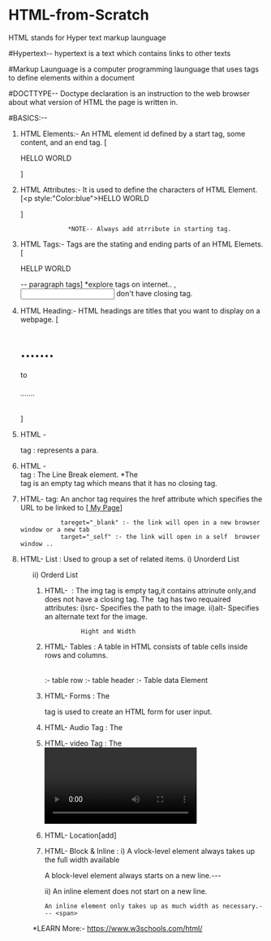 # HTML-from-Scratch

HTML stands for Hyper text markup launguage

#Hypertext-- hypertext is a text which contains links to other texts

#Markup Launguage is a computer programming launguage that uses tags to define elements within a document

#DOCTTYPE-- Doctype declaration is an instruction to the web browser about what version of HTML the page is written in.

#BASICS:--

1) HTML Elements:- An HTML element id defined by a start tag, some content, and an end tag.
                   [<p> HELLO WORLD </p>]

2) HTML Attributes:- It is used to define the characters of HTML Element.
                    [<p style:"Color:blue">HELLO WORLD</P>]
                    
                    *NOTE-- Always add atrribute in starting tag.

3) HTML Tags:- Tags are the stating and ending parts of an HTML Elemets.
                [<p> HELLP WORLD</p>-- paragraph tags]
                *explore tags on internet..
                <img>, <input> don't have closing tag.

4) HTML Heading:- HTML headings are titles that you want to display on a webpage.
                  [<h1>.......</h1> to <h6>.......</h6>]

5) HTML - <p> tag : represents a para.

6) HTML -<br> tag : The Line Break element.
                    *The <br> tag is an empty tag which means that it has no closing tag.

7) HTML- <a> tag: An anchor tag requires the href attribute which specifies the URL to be linked to 
                  [<a href="index1.html"> My Page</a>]

                  tareget="_blank" :- the link will open in a new browser window or a new tab
                  target="_self" :- the link will open in a self  browser window ..

8) HTML- List : Used to group a set of related items.
                i) Unorderd List <ul>
                ii) Orderd List  <ol>

9) HTML- <img> : The img tag is empty tag,it contains attrinute only,and does not have a closing tag.
                 The <img> tag has two requaired attributes: 
                 i)src- Specifies the path to the image.
                 ii)alt- Specifies an alternate text for the image.

                 Hight and Width
    
10) HTML- Tables : A table in HTML consists of table cells inside rows and columns.
                   <table></table>
                   <tr>:- table row
                    <th>:- table header
                    <td>:- Table data Element

11) HTML- Forms : The <form> tag is used to create an HTML form for user input.

12) HTML- Audio Tag : The <audio> tag is used to embed sound content in a document
                       *supported: song.mp3, wav, ogg
                    
13) HTML- video Tag : The <video> tag is used to embed video content in a document
                       *supported: song.mp3, wav, ogg

14) HTML- Location[add]

15) HTML- Block & Inline :
    i) A vlock-level element always takes up the full width available
       
       A block-level element always starts on a new line.--- <div> <p>

    ii) An inline element does not start on a new line.

        An inline element only takes up as much width as necessary.--- <span>
*LEARN More:- https://www.w3schools.com/html/
